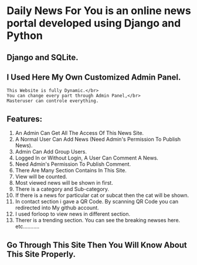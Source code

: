 # Daily News For You is an online news portal developed using Django and Python
## Django and SQLite.
## I Used Here My Own Customized Admin Panel.

```
This Website is fully Dynamic.</br>
You can change every part through Admin Panel,</br>
Masteruser can controle everything.
```

## Features:
1. An Admin Can Get All The Access Of This News Site.
2. A Normal User Can Add News (Need Admin's Permission To Publish News).
3. Admin Can Add Group Users.
4. Logged In or Without Login, A User Can Comment A News.
5. Need Admin's Permission To Publish Comment.
6. There Are Many Section Contains In This Site.
7. View will be counted.
8. Most viewed news will be shown in first.
9. There is a category and Sub-category.
10. If there is a news for particular cat or subcat then the cat will be shown.
11. In contact section i gave a QR Code. By scanning QR Code you can redirected into My github account.
12. I used forloop to view news in different section.
13. Therer is a trending section. You can see the breaking newses here.</br> 
etc...........

## Go Through This Site Then You Will Know About This Site Properly.
